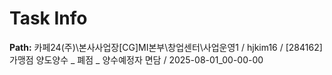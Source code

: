 # Task Info

**Path:** 카페24(주)\본사사업장\[CG]MI본부\창업센터\사업운영1 / hjkim16 / [284162] 가맹점 양도양수 _ 폐점 _ 양수예정자 면담 / 2025-08-01_00-00-00

